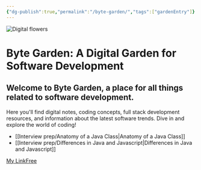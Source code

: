 ```yaml
---
{"dg-publish":true,"permalink":"/byte-garden/","tags":["gardenEntry"]}
---
```





![Digital flowers](https://dodo.ac/np/images/8/8e/Flowers_NH_Artwork.png)
# Byte Garden: A Digital Garden for Software Development

## Welcome to Byte Garden, a place for all things related to software development. 

Here you'll find digital notes, coding concepts, full stack development resources, and information about the latest software trends. Dive in and explore the world of coding!


- [[Interview prep/Anatomy of a Java Class\|Anatomy of a Java Class]]
- [[Interview prep/Differences in Java and Javascript\|Differences in Java and Javascript]]


[My LinkFree](https://linkfree.eddiehub.io/yiremorlans)